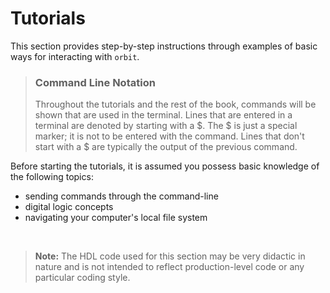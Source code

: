 # Tutorials

This section provides step-by-step instructions through examples of basic ways for interacting with `orbit`.

> ### Command Line Notation
> Throughout the tutorials and the rest of the book, commands will be shown that are used in the terminal. Lines that are entered in a terminal are denoted by starting with a $. The $ is just a special marker; it is not to be entered with the command. Lines that don't start with a $ are typically the output of the previous command.

Before starting the tutorials, it is assumed you possess basic knowledge of the following topics:

- sending commands through the command-line
- digital logic concepts
- navigating your computer's local file system

<br>

> __Note:__ The HDL code used for this section may be very didactic in nature and is not intended to reflect production-level code or any particular coding style.